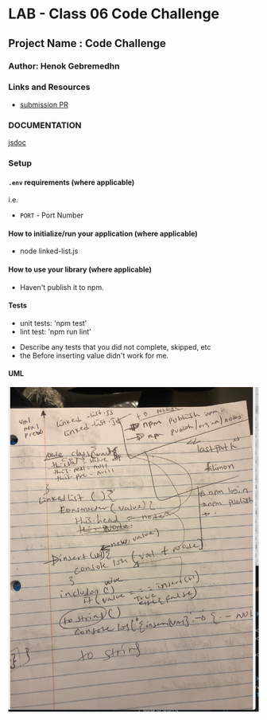 # LAB - Class 06 Code Challenge

## Project Name : Code Challenge

### Author: Henok Gebremedhn

### Links and Resources

- [submission PR](https://github.com/henok-6411/data-stracture-and-algorithms-2/pull/7)


### DOCUMENTATION 
[jsdoc](https://lab-401-demo.herokuapp.com/docs/)


### Setup

#### `.env` requirements (where applicable)

i.e.

- `PORT` - Port Number


#### How to initialize/run your application (where applicable)

 * node linked-list.js
 

#### How to use your library (where applicable)
 * Haven't publish it to npm.
#### Tests
* unit tests: 'npm test'
* lint test: 'npm run lint'
- Describe any tests that you did not complete, skipped, etc
- the Before inserting value didn't work for me.

#### UML
![](./assets/image/linked-list.jpg)

